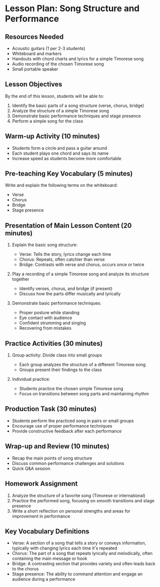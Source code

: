 # Lesson Plan: Song Structure and Performance

## Resources Needed
- Acoustic guitars (1 per 2-3 students)
- Whiteboard and markers
- Handouts with chord charts and lyrics for a simple Timorese song
- Audio recording of the chosen Timorese song
- Small portable speaker

## Lesson Objectives
By the end of this lesson, students will be able to:
1. Identify the basic parts of a song structure (verse, chorus, bridge)
2. Analyze the structure of a simple Timorese song
3. Demonstrate basic performance techniques and stage presence
4. Perform a simple song for the class

## Warm-up Activity (10 minutes)
- Students form a circle and pass a guitar around
- Each student plays one chord and says its name
- Increase speed as students become more comfortable

## Pre-teaching Key Vocabulary (5 minutes)
Write and explain the following terms on the whiteboard:
- Verse
- Chorus
- Bridge
- Stage presence

## Presentation of Main Lesson Content (20 minutes)
1. Explain the basic song structure:
   - Verse: Tells the story, lyrics change each time
   - Chorus: Repeats, often catchier than verse
   - Bridge: Contrasts with verse and chorus, occurs once or twice

2. Play a recording of a simple Timorese song and analyze its structure together
   - Identify verses, chorus, and bridge (if present)
   - Discuss how the parts differ musically and lyrically

3. Demonstrate basic performance techniques:
   - Proper posture while standing
   - Eye contact with audience
   - Confident strumming and singing
   - Recovering from mistakes

## Practice Activities (30 minutes)
1. Group activity: Divide class into small groups
   - Each group analyzes the structure of a different Timorese song
   - Groups present their findings to the class

2. Individual practice:
   - Students practice the chosen simple Timorese song
   - Focus on transitions between song parts and maintaining rhythm

## Production Task (30 minutes)
- Students perform the practiced song in pairs or small groups
- Encourage use of proper performance techniques
- Provide constructive feedback after each performance

## Wrap-up and Review (10 minutes)
- Recap the main points of song structure
- Discuss common performance challenges and solutions
- Quick Q&A session

## Homework Assignment
1. Analyze the structure of a favorite song (Timorese or international)
2. Practice the performed song, focusing on smooth transitions and stage presence
3. Write a short reflection on personal strengths and areas for improvement in performance

## Key Vocabulary Definitions
- Verse: A section of a song that tells a story or conveys information, typically with changing lyrics each time it's repeated
- Chorus: The part of a song that repeats lyrically and melodically, often containing the main message or hook
- Bridge: A contrasting section that provides variety and often leads back to the chorus
- Stage presence: The ability to command attention and engage an audience during a performance